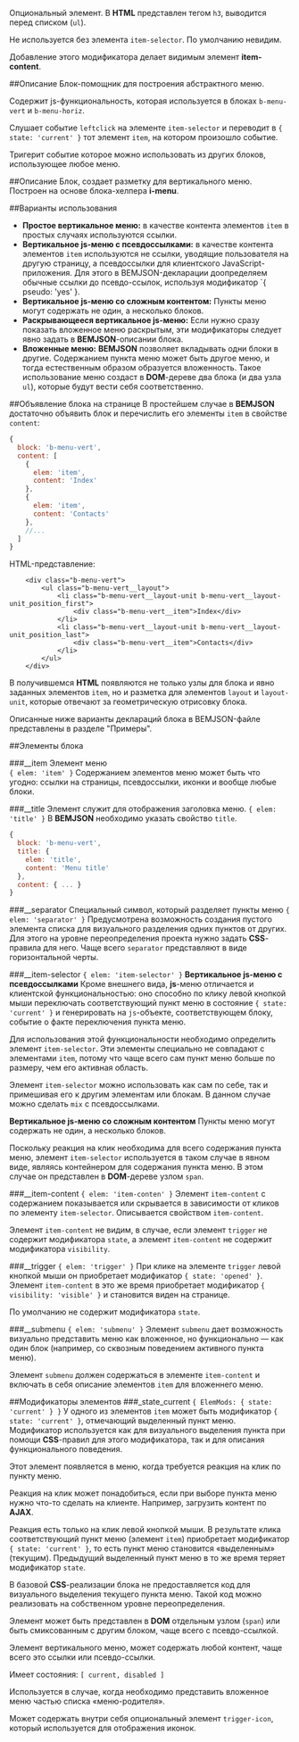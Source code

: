 Опциональный элемент. В **HTML** представлен тегом `h3`, выводится перед списком (`ul`).

﻿Не используется без элемента `item-selector`. По умолчанию невидим.

﻿Добавление этого модификатора делает видимым элемент **item-content**.

##Описание
Блок-помощник для построения абстрактного меню.

Содержит js-функциональность, которая используется в блоках `b-menu-vert` и `b-menu-horiz`.

Слушает событие `leftclick` на элементе `item-selector` и переводит в `{ state: 'current' }` тот элемент `item`,
на котором произошло событие.

Тригерит событие которое можно использовать из других блоков, использующее любое меню.

##Описание
Блок, создает разметку для вертикального меню. Построен на основе блока-хелпера **i-menu**.

##Варианты использования
 
* **Простое вертикальное меню:** в качестве контента элементов `item` в простых случаях используются ссылки.
* **Вертикальное js-меню с псевдоссылками:** в качестве контента элементов `item` используются не ссылки, уводящие пользователя на другую страницу, а псевдоссылки для клиентского JavaScript-приложения. Для этого в BEMJSON-декларации доопределяем обычные ссылки до псевдо-ссылок, используя модификатор `{ pseudo: 'yes' }.
* **Вертикальное js-меню со сложным контентом:** Пункты меню могут содержать не один, а несколько блоков. 
* **Раскрывающееся вертикальное js-меню:** Если нужно сразу показать вложенное меню раскрытым, эти модификаторы следует явно задать в **BEMJSON**-описании блока.
* **Вложенные меню:** **BEMJSON** позволяет вкладывать одни блоки в другие. Содержанием пункта меню может быть другое меню, и тогда естественным образом образуется вложенность.
Такое использование меню создаст в **DOM**-дереве два блока (и два узла `ul`), которые будут вести себя соответственно.

##Объявление блока на странице
В простейшем случае в **BEMJSON** достаточно объявить блок и перечислить его элементы `item` в свойстве `content`:

```js
{
  block: 'b-menu-vert',
  content: [
    {
      elem: 'item',
      content: 'Index'
    },
    {
      elem: 'item',
      content: 'Contacts'
    },
    //...
  ]
}
```
HTML-представление:

```
	<div class="b-menu-vert">
		<ul class="b-menu-vert__layout">
			<li class="b-menu-vert__layout-unit b-menu-vert__layout-unit_position_first">
				<div class="b-menu-vert__item">Index</div>
			</li>
			<li class="b-menu-vert__layout-unit b-menu-vert__layout-unit_position_last">
				<div class="b-menu-vert__item">Contacts</div>
			</li>
		</ul>
	</div>
``` 
В получившемся **HTML** появляются не только узлы для блока и явно заданных элементов `item`, но и разметка для элементов `layout` и `layout-unit`, которые отвечают за геометрическую отрисовку блока.

Описанные ниже варианты деклараций блока в BEMJSON-файле представлены в разделе "Примеры".

##Элементы блока

###__item
Элемент меню  
`{ elem: 'item' }`
Содержанием элементов меню может быть что угодно: ссылки на страницы, псевдоссылки, иконки и вообще любые блоки.

###__title
Элемент служит для отображения заголовка меню. 
`{ elem: 'title' }`
В **BEMJSON** необходимо указать свойство `title`.

```js
{
  block: 'b-menu-vert',
  title: {
    elem: 'title',
    content: 'Menu title'
  },
  content: { ... }
}
```
###__separator
Специальный символ, который разделяет пункты меню
`{ elem: 'separator' }`
Предусмотрена возможность создания пустого элемента списка для визуального разделения одних пунктов от других.  
Для этого на уровне переопределения проекта нужно задать **CSS**-правила для него.
Чаще всего `separator` представляют в виде горизонтальной черты.

###__item-selector
`{ elem: 'item-selector' }`
**Вертикальное js-меню с псевдоссылками**
Кроме внешнего вида, **js**-меню отличается и клиентской функциональностью: оно способно по клику левой кнопкой мыши переключать соответствующий пункт меню в состояние `{ state: 'current' }` и генерировать на `js`-объекте, соответствующем блоку, событие о факте переключения пункта меню.

Для использования этой функциональности необходимо определить элемент `item-selector`. Эти элементы специально не совпадают с элементами `item`, потому что чаще всего сам пункт меню больше по размеру, чем его активная область.

Элемент `item-selector` можно использовать как сам по себе, так и примешивая его к другим элементам или блокам. В данном случае можно сделать `mix` с псевдоссылками.

**Вертикальное js-меню со сложным контентом**
Пункты меню могут содержать не один, а несколько блоков.

Поскольку реакция на клик необходима для всего содержания пункта меню, элемент `item-selector` используется в таком случае в явном виде, являясь контейнером для содержания пункта меню.
В этом случае он представлен в **DOM**-дереве узлом `span`.

###__item-content
`{ elem: 'item-conten' }`
Элемент `item-content` с содержанием показывается или скрывается в зависимости от кликов по элементу `item-selector`. Описывается свойством `item-content`.

Элемент `item-content` не видим, в случае, если элемент `trigger` не содержит модификатора `state`, а элемент `item-content` не содержит модификатора `visibility`.

###__trigger
`{ elem: 'trigger' }`
При клике на элементе `trigger` левой кнопкой мыши он приобретает модификатор `{ state: 'opened' }`. Элемент `item-content` в это же время приобретает модификатор `{ visibility: 'visible' }` и становится виден на странице.

По умолчанию не содержит модификатора `state`.

###__submenu
`{ elem: 'submenu' }`
Элемент `submenu` дает возможность визуально представить меню как вложенное, но функционально — как один блок (например, со сквозным поведением активного пункта меню).

Элемент `submenu` должен содержаться в элементе `item-content` и включать в себя описание элементов `item` для вложеннего меню.

##Модификаторы элементов
###_state_current
`{ ElemMods: { state: 'current' } }`
У одного из элементов `item` может быть модификатор `{ state: 'current' }`, отмечающий выделенный пункт меню. 
Модификатор используется как для визуального выделения пункта при помощи **CSS**-правил для этого модификатора, так и для описания функционального поведения.

Этот элемент появляется в меню, когда требуется реакция на клик по пункту меню.

Реакция на клик может понадобиться, если при выборе пункта меню нужно что-то сделать на клиенте. Например, загрузить контент по **AJAX**.

Реакция есть только на клик левой кнопкой мыши. В результате клика соответствующий пункт меню (элемент `item`) приобретает модификатор `{ state: 'current' }`, то есть пункт меню становится «выделенным» (текущим). Предыдущий выделенный пункт меню в то же время теряет модификатор `state`.

В базовой **CSS**-реализации блока не предоставляется код для визуального выделения текущего пункта меню. Такой код можно реализовать на собственном уровне переопределения.

Элемент может быть представлен в **DOM** отдельным узлом (`span`) или быть смиксованным с другим блоком, чаще всего с псевдо-ссылкой.

Элемент вертикального меню, может содержать любой контент, чаще всего это ссылки или псевдо-ссылки.

Имеет состояния: `[ current, disabled ]`

Используется в случае, когда необходимо представить вложенное меню частью списка «меню-родителя».

Может содержать внутри себя опциональный элемент `trigger-icon`, который используется для отображения иконок.
